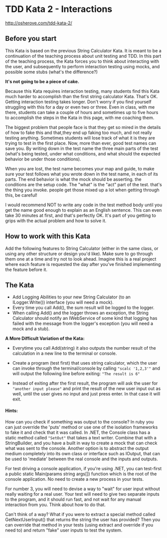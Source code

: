 TDD Kata 2 - Interactions
=================

http://osherove.com/tdd-kata-2/

## Before you start
This Kata is based on the previous String Calculator Kata. It is meant to be a continuation of the teaching process about unit testing and TDD. In this part of the teaching process, the Kata forces you to think about interacting with the user, and subsequently to perform interaction testing using mocks, and possible some stubs (what's the difference?)

**It's not going to be a piece of cake.** 

Because this Kata requires interaction testing, many students find this Kata much harder to accomplish than the first string calculator Kata. That's OK. Getting interaction testing takes longer. Don't worry if you find yourself struggling with this for a day or even two or three. Even in class, with me there, students can take a couple of hours and sometimes up to five hours to accomplish the steps in the Kata in this page, with me coaching them.

The biggest problem that people face is that they get so mired in the details of how to fake this and that,they end up faking too much, and not really testing anything. Sometimes students will lose track of what it is they are trying to test in the first place. Now, more than ever, good test names can save you. By writing down in the test name the three main parts of the test (what's being tested, under what conditions, and what should the expected behavior be under those conditions).

When you are lost, the test name becomes your map and guide, to make sure your test follows what you wrote down in the test name, in each of its parts. The end behavior is what the mock should be asserting. the conditions are the setup code. The "what" is the "act" part of the test. that's the thing you invoke. people get those mixed up a lot when getting through this, be careful!

I would recommend NOT to write any code in the test method body until you get the name good enough to explain as an English sentence. This can even take 30 minutes at first, and that's perfectly OK. It's part of you getting to grips with the actual problem and how to solve it.

## How to work with this Kata
Add the following features to String Calculator (either in the same class, or using any other structure or design you'd like). Make sure to go through them one at a time and try not to look ahead. Imagine this is a real project where each feature is requested the day after you've finished implementing the feature before it.

## The Kata

* Add Logging Abilities to your new String Calculator (to an ILogger.Write()) interface (you will need a mock). 
* Every time you call Add(), the sum result will be logged to the logger.
* When calling Add() and the logger throws an exception, the String Calculator should notify an IWebService of some kind that logging has failed with the message from the logger's exception (you will need a mock and a stub).

**A More Difficult Variation of the Kata:**

* Everytime you call Add(string) it also outputs the number result of the calculation in a new line to the terminal or console.
 
* Create a program (test first) that uses string calculator, which the user can invoke through the terminal/console by calling `"scalc '1,2,3'"` and will output the following line before exiting: `"The result is 6"`
* Instead of exiting after the first result, the program will ask the user for `"another input please"` and print the result of the new user input out as well, until the user gives no input and just press enter. In that case it will exit.
 
#### Hints:
How can you check if something was output to the console? In ruby you can just override the 'puts' method or use one of the isolation frameworks to fake it and check that it was called. In .NET, the Console class has a static method called `"SetOut"` that takes a text writer. Combine that with a StringBuilder, and you have a built in way to create a mock that can check what was sent to the console. Another option is to abstract the output medium completely into its own class or interface such as IOutput, that can be used to 'mediate' between the real console and the inputs and outputs. 

For test driving a console application, if you're using .NET, you can test-first a public static Main(params string args[]) function which is the root of the console application. No need to create a new process in your tests. 

For number 3, you will need to devise a way to "wait" for user input without really waiting for a real user. Your test will need to give two separate inputs to the program, and it should run fast, and not wait for any manual interaction from you. Think about how to do that.

Can't think of a way? What if you were to extract a special method called GetNextUserInput() that returns the string the user has provided? Then you can override that method in your tests (using extract and override if you need to) and return "fake" user inputs to test the system.